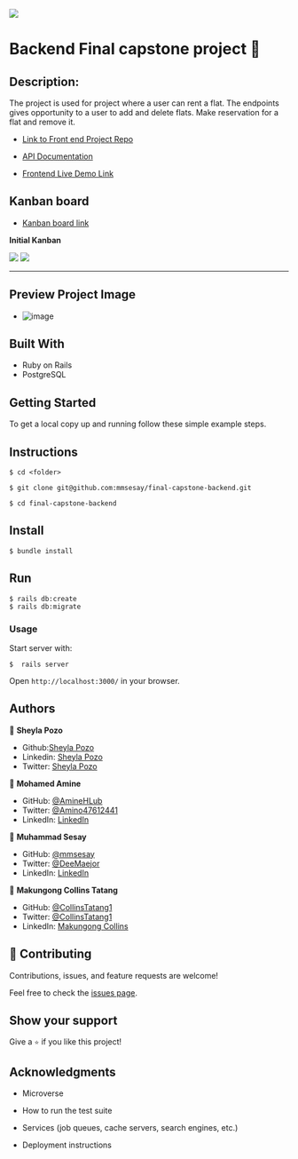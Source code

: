 ![](https://camo.githubusercontent.com/8a4ae3fb98faf74ddf78a6677ceaa6e8872f7f340f569b7c5e1aa9bcc4061d95/68747470733a2f2f696d672e736869656c64732e696f2f62616467652f4d6963726f76657273652d626c756576696f6c6574)

# Backend Final capstone project 🤍 

## Description:

The project is used for project where a user can rent a flat. The endpoints gives opportunity to a user to add and delete flats. Make reservation for a flat and remove it.

- [Link to Front end Project Repo](https://github.com/AmineHLub/Cars-Frontend)

- [API Documentation](https://blooming-meadow-49781.herokuapp.com/api-docs/index.html)

- [Frontend Live Demo Link](https://622110fecccae53070225c23--cars-microverse-cap.netlify.app/)

## Kanban board 
- [Kanban board link](https://github.com/mmsesay/final-capstone-backend/projects/1#card-77937550)

**Initial Kanban**

![](1.png)
![](2.png)

---

## Preview Project Image

- ![image](https://user-images.githubusercontent.com/54015740/161331165-97aa4411-a3cc-4c4f-9802-f9d504657cca.png)

## Built With

- Ruby on Rails
- PostgreSQL

## Getting Started

To get a local copy up and running follow these simple example steps.

## Instructions

```
$ cd <folder>
```

```
$ git clone git@github.com:mmsesay/final-capstone-backend.git
```

```
$ cd final-capstone-backend
```

## Install

```
$ bundle install
```

## Run

```
$ rails db:create
$ rails db:migrate
```

### Usage

Start server with:

```
$  rails server
```

Open `http://localhost:3000/` in your browser.

## Authors

👤 **Sheyla Pozo** 

- Github:[Sheyla Pozo](https://github.com/sheylaPozo)
- Linkedin: [Sheyla Pozo](https://www.linkedin.com/in/sheypozo/)
- Twitter: [Sheyla Pozo](https://twitter.com/sheyPozo)

👤 **Mohamed Amine**

- GitHub: [@AmineHLub](https://github.com/AmineHLub)
- Twitter: [@Amino47612441](https://twitter.com/Amino47612441)
- LinkedIn: [LinkedIn](https://www.linkedin.com/in/mohamed-amine-hajltaief-b18863163/)

👤 **Muhammad Sesay**

- GitHub: [@mmsesay](https://github.com/mmsesay)
- Twitter: [@DeeMaejor](https://twitter.com/DeeMaejor)
- LinkedIn: [LinkedIn](https://linkedin.com/in/muhammad-m-sesay)

👤 **Makungong Collins Tatang**
- GitHub: [@CollinsTatang1](https://github.com/CollinsTatang)
- Twitter: [@CollinsTatang1](https://twitter.com/CollinsTatang1)
- LinkedIn: [Makungong Collins](https://www.linkedin.com/in/makungong-collins/)

## 🤝 Contributing

Contributions, issues, and feature requests are welcome!

Feel free to check the [issues page](https://github.com/mmsesay/final-capstone-backend/issues).

## Show your support

Give a `⭐️` if you like this project!

## Acknowledgments

- Microverse

* How to run the test suite

* Services (job queues, cache servers, search engines, etc.)

* Deployment instructions
